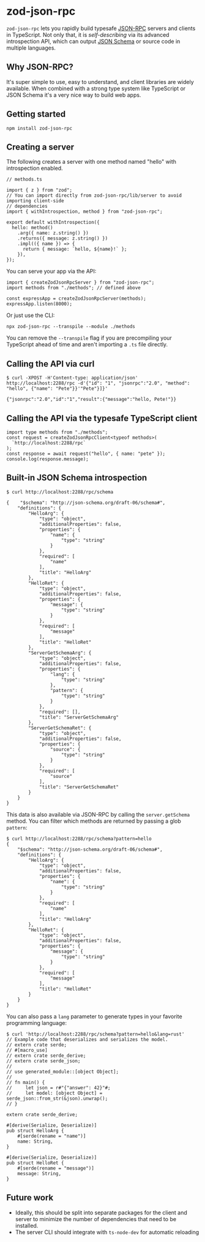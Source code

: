 # zod-json-rpc

`zod-json-rpc` lets you rapidly build typesafe [JSON-RPC](https://www.jsonrpc.org/) servers and clients in TypeScript. Not only that, it is _self-describing_ via its advanced introspection API, which can output [JSON Schema](https://json-schema.org/) or source code in multiple languages.

## Why JSON-RPC?

It's super simple to use, easy to understand, and client libraries are widely available. When combined with a strong type system like TypeScript or JSON Schema it's a very nice way to build web apps.

## Getting started

```
npm install zod-json-rpc
```

## Creating a server

The following creates a server with one method named "hello" with introspection enabled.

```
// methods.ts

import { z } from "zod";
// You can import directly from zod-json-rpc/lib/server to avoid importing client-side
// dependencies
import { withIntrospection, method } from "zod-json-rpc";

export default withIntrospection({
  hello: method()
    .arg({ name: z.string() })
    .returns({ message: z.string() })
    .impl(({ name }) => {
      return { message: `hello, ${name}!` };
    }),
});
```

You can serve your app via the API:

```
import { createZodJsonRpcServer } from "zod-json-rpc";
import methods from "./methods"; // defined above

const expressApp = createZodJsonRpcServer(methods);
expressApp.listen(8000);
```

Or just use the CLI:

```
npx zod-json-rpc --transpile --module ./methods
```

You can remove the `--transpile` flag if you are precompiling your TypeScript ahead of time and aren't importing a `.ts` file directly.

## Calling the API via curl

```
$ curl -XPOST -H'Content-type: application/json' http://localhost:2288/rpc -d'{"id": "1", "jsonrpc":"2.0", "method": "hello", {"name": "Pete"}}'"Pete"}]}'

{"jsonrpc":"2.0","id":"1","result":{"message":"hello, Pete!"}}
```

## Calling the API via the typesafe TypeScript client

```
import type methods from "./methods";
const request = createZodJsonRpcClient<typeof methods>(
  `http://localhost:2288/rpc`
);
const response = await request("hello", { name: "pete" });
console.log(response.message);
```

## Built-in JSON Schema introspection

```
$ curl http://localhost:2288/rpc/schema

{    "$schema": "http://json-schema.org/draft-06/schema#",
    "definitions": {
        "HelloArg": {
            "type": "object",
            "additionalProperties": false,
            "properties": {
                "name": {
                    "type": "string"
                }
            },
            "required": [
                "name"
            ],
            "title": "HelloArg"
        },
        "HelloRet": {
            "type": "object",
            "additionalProperties": false,
            "properties": {
                "message": {
                    "type": "string"
                }
            },
            "required": [
                "message"
            ],
            "title": "HelloRet"
        },
        "ServerGetSchemaArg": {
            "type": "object",
            "additionalProperties": false,
            "properties": {
                "lang": {
                    "type": "string"
                },
                "pattern": {
                    "type": "string"
                }
            },
            "required": [],
            "title": "ServerGetSchemaArg"
        },
        "ServerGetSchemaRet": {
            "type": "object",
            "additionalProperties": false,
            "properties": {
                "source": {
                    "type": "string"
                }
            },
            "required": [
                "source"
            ],
            "title": "ServerGetSchemaRet"
        }
    }
}
```

This data is also available via JSON-RPC by calling the `server.getSchema` method. You can filter which methods are returned by passing a glob `pattern`:

```
$ curl http://localhost:2288/rpc/schema?pattern=hello
{
    "$schema": "http://json-schema.org/draft-06/schema#",
    "definitions": {
        "HelloArg": {
            "type": "object",
            "additionalProperties": false,
            "properties": {
                "name": {
                    "type": "string"
                }
            },
            "required": [
                "name"
            ],
            "title": "HelloArg"
        },
        "HelloRet": {
            "type": "object",
            "additionalProperties": false,
            "properties": {
                "message": {
                    "type": "string"
                }
            },
            "required": [
                "message"
            ],
            "title": "HelloRet"
        }
    }
}
```

You can also pass a `lang` parameter to generate types in your favorite programming language:

```
$ curl 'http://localhost:2288/rpc/schema?pattern=hello&lang=rust'
// Example code that deserializes and serializes the model.
// extern crate serde;
// #[macro_use]
// extern crate serde_derive;
// extern crate serde_json;
//
// use generated_module::[object Object];
//
// fn main() {
//     let json = r#"{"answer": 42}"#;
//     let model: [object Object] = serde_json::from_str(&json).unwrap();
// }

extern crate serde_derive;

#[derive(Serialize, Deserialize)]
pub struct HelloArg {
    #[serde(rename = "name")]
    name: String,
}

#[derive(Serialize, Deserialize)]
pub struct HelloRet {
    #[serde(rename = "message")]
    message: String,
}
```

## Future work

- Ideally, this should be split into separate packages for the client and server to minimize the number of dependencies that need to be installed.
- The server CLI should integrate with `ts-node-dev` for automatic reloading
